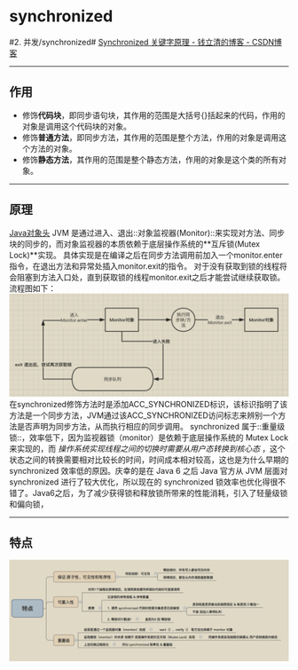# synchronized
#2. 并发/synchronized#
[Synchronized 关键字原理 - 钱立清的博客 - CSDN博客](https://blog.csdn.net/weixin_36759405/article/details/83034386)
- - - -
## 作用
* 修饰**代码块**，即同步语句块，其作用的范围是大括号{}括起来的代码，作用的对象是调用这个代码块的对象。
* 修饰**普通方法**，即同步方法，其作用的范围是整个方法，作用的对象是调用这个方法的对象。
* 修饰**静态方法**，其作用的范围是整个静态方法，作用的对象是这个类的所有对象。
- - - -
## 原理
[Java对象头](bear://x-callback-url/open-note?id=1DCE5988-84F5-479E-B588-5B71047FBD0B-679-00001A2C0F5EB380)
JVM 是通过进入、退出::对象监视器(Monitor)::来实现对方法、同步块的同步的，而对象监视器的本质依赖于底层操作系统的**互斥锁(Mutex Lock)**实现。
具体实现是在编译之后在同步方法调用前加入一个monitor.enter指令，在退出方法和异常处插入monitor.exit的指令。
对于没有获取到锁的线程将会阻塞到方法入口处，直到获取锁的线程monitor.exit之后才能尝试继续获取锁。
流程图如下：
![](synchronized/3C510A45-8495-4B60-A036-9EEF439BAF79.png)
在synchronized修饰方法时是添加ACC_SYNCHRONIZED标识，该标识指明了该方法是一个同步方法，JVM通过该ACC_SYNCHRONIZED访问标志来辨别一个方法是否声明为同步方法，从而执行相应的同步调用。
synchronized 属于::重量级锁::，效率低下，因为监视器锁（monitor）是依赖于底层操作系统的 Mutex Lock 来实现的，而 _操作系统实现线程之间的切换时需要从用户态转换到核心态_ ，这个状态之间的转换需要相对比较长的时间，时间成本相对较高，这也是为什么早期的 synchronized 效率低的原因。庆幸的是在 Java 6 之后 Java 官方从 JVM 层面对 synchronized 进行了较大优化，所以现在的 synchronized 锁效率也优化得很不错了。Java6之后，为了减少获得锁和释放锁所带来的性能消耗，引入了轻量级锁和偏向锁，
- - - -
## 特点
![](synchronized/55C2DBC0-3840-42D3-B8EF-A9CEC52C0FD8.png)